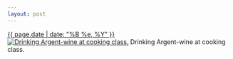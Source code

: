 ```yaml
---
layout: post
---
```


<p>
  <time><a href="/85">{{ page.date | date: "%B %e, %Y" }}</a></time>
  <a href="/85"><img src="{{ site.assets_url }}/85-640.jpg" srcset="{{ site.assets_url }}/85-1280.jpg 1280w, {{ site.assets_url }}/85-960.jpg 960w, {{ site.assets_url }}/85-640.jpg 640w, {{ site.assets_url }}/85-320.jpg 320w" sizes="(min-width: 700px) 50vw, calc(100vw - 2rem)" alt="Drinking Argent-wine at cooking class." /></a>
  <span>Drinking Argent-wine at cooking class.</span>
</p>
